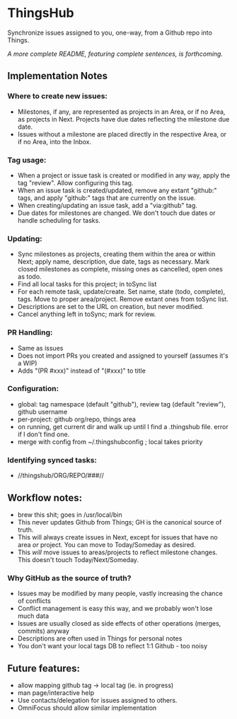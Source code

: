 # ThingsHub

Synchronize issues assigned to you, one-way, from a Github repo into Things.

*A more complete README, featuring complete sentences, is forthcoming.*

## Implementation Notes

### Where to create new issues:

* Milestones, if any, are represented as projects in an Area, or if no Area, as projects in Next. Projects have due dates reflecting the milestone due date.
* Issues without a milestone are placed directly in the respective Area, or if no Area, into the Inbox.

### Tag usage:

* When a project or issue task is created or modified in any way, apply the tag "review". Allow configuring this tag.
* When an issue task is created/updated, remove any extant "github:" tags, and apply "github:" tags that are currently on the issue.
* When creating/updating an issue task, add a "via:github" tag.
* Due dates for milestones are changed. We don't touch due dates or handle scheduling for tasks.

### Updating:

* Sync milestones as projects, creating them within the area or within Next; apply name, description, due date, tags as necessary. Mark closed milestones as complete, missing ones as cancelled, open ones as todo.
* Find all local tasks for this project; in toSync list
* For each remote task, update/create. Set name, state (todo, complete), tags. Move to proper area/project. Remove extant ones from toSync list.
* Descriptions are set to the URL on creation, but never modified.
* Cancel anything left in toSync; mark for review.

### PR Handling:

* Same as issues
* Does not import PRs you created and assigned to yourself (assumes it's a WIP)
* Adds "(PR #xxx)" instead of "(#xxx)" to title

### Configuration:

* global: tag namespace (default "github"), review tag (default "review"), github username
* per-project: github org/repo, things area
* on running, get current dir and walk up until I find a .thingshub file. error if I don't find one.
* merge with config from ~/.thingshubconfig ; local takes priority

### Identifying synced tasks:

* //thingshub/ORG/REPO/###//

## Workflow notes:

* brew this shit; goes in /usr/local/bin
* This never updates Github from Things; GH is the canonical source of truth.
* This will always create issues in Next, except for issues that have no area *or* project. You can move to Today/Someday as desired.
* This *will* move issues to areas/projects to reflect milestone changes. This doesn't touch Today/Next/Someday.

### Why GitHub as the source of truth?

* Issues may be modified by many people, vastly increasing the chance of conflicts
* Conflict management is easy this way, and we probably won't lose much data
* Issues are usually closed as side effects of other operations (merges, commits) anyway
* Descriptions are often used in Things for personal notes
* You don't want your local tags DB to reflect 1:1 Github - too noisy

## Future features:

* allow mapping github tag -> local tag (ie. in progress)
* man page/interactive help
* Use contacts/delegation for issues assigned to others.
* OmniFocus should allow similar implementation
